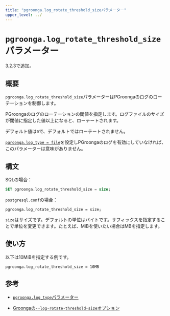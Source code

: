 ```yaml
---
title: "pgroonga.log_rotate_threshold_sizeパラメーター"
upper_level: ../
---
```


# `pgroonga.log_rotate_threshold_size`パラメーター

3.2.3で追加。

## 概要

`pgroonga.log_rotate_threshold_size`パラメーターはPGroongaのログのローテーションを制御します。

PGroongaのログのローテーションの閾値を指定します。ログファイルのサイズが閾値に指定した値以上になると、ローテートされます。

デフォルト値は`0`で、デフォルトではローテートされません。

[`pgroonga.log_type = file`][log-type]を設定しPGroongaのログを有効にしていなければ、このパラメーターは意味がありません。

## 構文

SQLの場合：

```sql
SET pgroonga.log_rotate_threshold_size = size;
```

`postgresql.conf`の場合：

```text
pgroonga.log_rotate_threshold_size = size;
```

`size`はサイズです。デフォルトの単位はバイトです。サフィックスを指定することで単位を変更できます。たとえば、MiBを使いたい場合はMBを指定します。

## 使い方

以下は10MiBを指定する例です。

```text
pgroonga.log_rotate_threshold_size = 10MB
```

## 参考

* [`pgroonga.log_type`パラメーター][log-type]

* [Groongaの`--log-rotate-threshold-size`オプション][groonga-log-rotate-threshold-size]

[log-type]:../parameters/log-type.html

[groonga-log-rotate-threshold-size]:https://groonga.org/ja/docs/reference/executables/groonga.html#cmdoption-groonga-log-rotate-threshold-size

